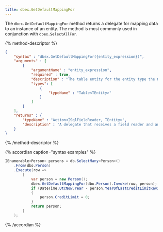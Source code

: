 ```yaml
---
title: dbex.GetDefaultMappingFor
---
```


The `dbex.GetDefaultMappingFor` method returns a delegate for mapping data to an instance of an entity.  The method 
is most commonly used in conjunction with `dbex.SelectAllFor`.

{% method-descriptor %}
```json
{
    "syntax" : "dbex.GetDefaultMappingFor({entity_expression})",
    "arguments" : [
        {
            "argumentName" : "entity_expression",
            "required" : true, 
            "description" : "The table entity for the entity type the mapping applies to.",
            "types": [
                { 
                    "typeName" : "Table<TEntity>" 
                }
            ]
        }
    ],
    "returns" : {
        "typeName" : "Action<ISqlFieldReader, TEntity>",
        "description" : "A delegate that receives a field reader and an instance of an entity."
    }
}
```
{% /method-descriptor %}

{% accordian caption="syntax examples" %}
```csharp
IEnumerable<Person> persons = db.SelectMany<Person>()
    .From(dbo.Person)
    .Execute(row => 
        { 
            var person = new Person(); 
            dbex.GetDefaultMappingFor(dbo.Person).Invoke(row, person);
            if (DateTime.UtcNow.Year - person.YearOfLastCreditLimitReview > 5)
            {
                person.CreditLimit = 0;
            }
            return person; 
        }
    );
```
{% /accordian %}


